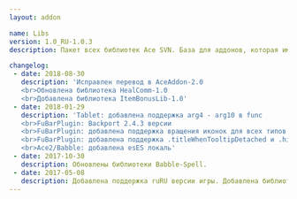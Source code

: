 ```yaml
---
layout: addon

name: Libs
version: 1.0_RU-1.0.3
description: Пакет всех библиотек Ace SVN. База для аддонов, которая им нужна, как играм нужен DirectX. Именно из-за нехватки Ace библиотек в игре у вас могут вылетать ошибки связанные с некорректной работой аддонов или тем, что они просто устарели. 

changelog:
 - date: 2018-08-30
   description: 'Исправлен перевод в AceAddon-2.0
   <br>Обновлена библиотека HealComm-1.0
   <br>Добавлена библиотека ItemBonusLib-1.0'
 - date: 2018-01-29
   description: 'Tablet: добавлена поддержка arg4 - arg10 в func
   <br>FuBarPlugin: Backport 2.4.3 версии
   <br>FuBarPlugin: добавлена ​​поддержка вращения иконок для всех типов миникарт
   <br>FuBarPlugin: добавлена поддержка .titleWhenTooltipDetached и .hintWhenTooltipDetached
   <br>Ace2/Babble: добавлена esES локаль'
 - date: 2017-10-30
   description: Обновлены библиотеки Babble-Spell.
 - date: 2017-05-08
   description: Добавлена поддержка ruRU версии игры. Добавлена библиотека Waterfall-1.0 и исправлен его тултип.
---
```

